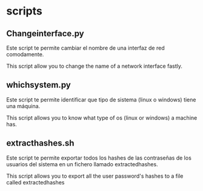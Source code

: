 # scripts
<h2> Changeinterface.py </h2>
Este script te permite cambiar el nombre de una interfaz de red comodamente.

This script allow you to change the name of a network interface fastly.

<h2> whichsystem.py </h2>
Este script te permite identificar que tipo de sistema (linux o windows) tiene una máquina.

This script allows you to know what type of os (linux or windows) a machine has.


<h2> extracthashes.sh </h2>
Este script te permite exportar todos los hashes de las contraseñas de los usuarios del sistema en un fichero llamado extractedhashes.

This script allows you to export all the user password's hashes to a file called extractedhashes
